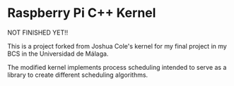 Raspberry Pi C++ Kernel 
====

NOT FINISHED YET!!

This is a project forked from Joshua Cole's kernel for my final project in
my BCS in the Universidad de Málaga.

The modified kernel implements process scheduling intended to serve as a
library to create different scheduling algorithms.